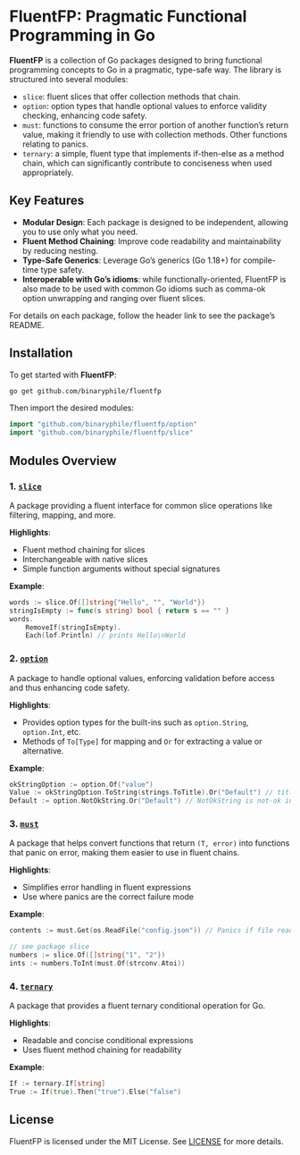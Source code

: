 # FluentFP: Pragmatic Functional Programming in Go

**FluentFP** is a collection of Go packages designed to bring functional programming
concepts to Go in a pragmatic, type-safe way. The library is structured into several
modules:

-   `slice`: fluent slices that offer collection methods that chain.
-   `option`: option types that handle optional values to enforce validity checking,
    enhancing code safety.
-   `must`: functions to consume the error portion of another function’s return value,
    making it friendly to use with collection methods. Other functions relating to panics.
-   `ternary`: a simple, fluent type that implements if-then-else as a method chain, which
    can significantly contribute to conciseness when used appropriately.

## Key Features

-   **Modular Design**: Each package is designed to be independent, allowing you to use only
    what you need.
-   **Fluent Method Chaining**: Improve code readability and maintainability by reducing
    nesting.
-   **Type-Safe Generics**: Leverage Go’s generics (Go 1.18+) for compile-time type safety.
-   **Interoperable with Go’s idioms**: while functionally-oriented, FluentFP is also made
    to be used with common Go idioms such as comma-ok option unwrapping and ranging over
    fluent slices.

For details on each package, follow the header link to see the package’s README.

## Installation

To get started with **FluentFP**:

``` bash
go get github.com/binaryphile/fluentfp
```

Then import the desired modules:

``` go
import "github.com/binaryphile/fluentfp/option"
import "github.com/binaryphile/fluentfp/slice"
```

## Modules Overview

### 1. [`slice`](slice/README.md)

A package providing a fluent interface for common slice operations like filtering, mapping,
and more.

**Highlights**:

-   Fluent method chaining for slices
-   Interchangeable with native slices
-   Simple function arguments without special signatures

**Example**:

``` go
words := slice.Of([]string{"Hello", "", "World"})
stringIsEmpty := func(s string) bool { return s == "" }
words.
    RemoveIf(stringIsEmpty).
    Each(lof.Println) // prints Hello\nWorld
```

### 2. [`option`](option/README.md)

A package to handle optional values,  enforcing validation before access and thus enhancing code
safety.

**Highlights**:

-   Provides option types for the built-ins such as `option.String`, `option.Int`, etc.
-   Methods of `To[Type]` for mapping and `Or` for extracting a value or alternative.

**Example**:

``` go
okStringOption := option.Of("value")
Value := okStringOption.ToString(strings.ToTitle).Or("Default") // titleize to "Value"
Default := option.NotOkString.Or("Default") // NotOkString is not-ok instance
```

### 3. [`must`](must/README.md)

A package that helps convert functions that return `(T, error)` into functions that panic on
error, making them easier to use in fluent chains.

**Highlights**:

-   Simplifies error handling in fluent expressions
-   Use where panics are the correct failure mode

**Example**:

``` go
contents := must.Get(os.ReadFile("config.json")) // Panics if file read fails

// see package slice
numbers := slice.Of([]string{"1", "2"})
ints := numbers.ToInt(must.Of(strconv.Atoi))
```

### 4. [`ternary`](ternary/README.md)

A package that provides a fluent ternary conditional operation for Go.

**Highlights**:

-   Readable and concise conditional expressions
-   Uses fluent method chaining for readability

**Example**:

``` go
If := ternary.If[string]
True := If(true).Then("true").Else("false")
```

## License

FluentFP is licensed under the MIT License. See [LICENSE](LICENSE) for more details.
